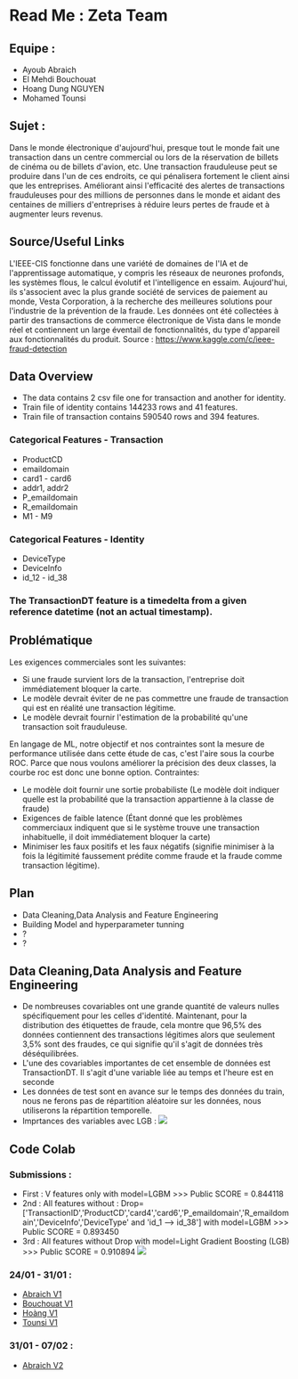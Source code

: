 
# Read Me : Zeta Team 
## Equipe : 
- Ayoub Abraich
- El Mehdi Bouchouat
- Hoang Dung NGUYEN
- Mohamed Tounsi 
## Sujet : 
Dans le monde électronique d'aujourd'hui, presque tout le monde fait une transaction dans un centre commercial ou lors de la réservation de billets de cinéma ou de billets d'avion, etc. Une transaction frauduleuse peut se produire dans l'un de ces endroits, ce qui pénalisera fortement le client ainsi que les entreprises. Améliorant ainsi l'efficacité des alertes de transactions frauduleuses pour des millions de personnes dans le monde et aidant des centaines de milliers d'entreprises à réduire leurs pertes de fraude et à augmenter leurs revenus.
## Source/Useful Links
L'IEEE-CIS fonctionne dans une variété de domaines de l'IA et de l'apprentissage automatique, y compris les réseaux de neurones profonds, les systèmes flous, le calcul évolutif et l'intelligence en essaim. Aujourd'hui, ils s'associent avec la plus grande société de services de paiement au monde, Vesta Corporation, à la recherche des meilleures solutions pour l'industrie de la prévention de la fraude.
Les données ont été collectées à partir des transactions de commerce électronique de Vista dans le monde réel et contiennent un large éventail de fonctionnalités, du type d'appareil aux fonctionnalités du produit.
Source : https://www.kaggle.com/c/ieee-fraud-detection
## Data Overview
- The data contains 2 csv file one for transaction and another for identity.
- Train file of identity contains 144233 rows and 41 features.
- Train file of transaction contains 590540 rows and 394 features.

### Categorical Features - Transaction
- ProductCD
- emaildomain
- card1 - card6
- addr1, addr2
- P_emaildomain
- R_emaildomain
- M1 - M9
### Categorical Features - Identity
- DeviceType
- DeviceInfo
- id_12 - id_38
### The TransactionDT feature is a timedelta from a given reference datetime (not an actual timestamp).
## Problématique
Les exigences commerciales sont les suivantes: 
+ Si une fraude survient lors de la transaction, l'entreprise doit immédiatement bloquer la carte. 
+ Le modèle devrait éviter de ne pas commettre une fraude de transaction qui est en réalité une transaction légitime. 
+ Le modèle devrait fournir l'estimation de la probabilité qu'une transaction soit frauduleuse.

En langage de ML, notre objectif et nos contraintes sont la mesure de performance utilisée dans cette étude de cas, c'est l'aire sous la courbe ROC. Parce que nous voulons améliorer la précision des deux classes, la courbe roc est donc une bonne option. 
Contraintes: 
- Le modèle doit fournir une sortie probabiliste (Le modèle doit indiquer quelle est la probabilité que la transaction appartienne à la classe de fraude)
- Exigences de faible latence (Étant donné que les problèmes commerciaux indiquent que si le système trouve une transaction inhabituelle, il doit immédiatement bloquer la carte)
- Minimiser les faux positifs et les faux négatifs (signifie minimiser à la fois la légitimité faussement prédite comme fraude et la fraude comme transaction légitime).

## Plan
- Data Cleaning,Data Analysis and Feature Engineering
- Building Model and hyperparameter tunning
- ? 
- ?

## Data Cleaning,Data Analysis and Feature Engineering
+ De nombreuses covariables ont une grande quantité de valeurs nulles spécifiquement pour les celles d'identité. Maintenant, pour la distribution des étiquettes de fraude, cela montre que 96,5% des données contiennent des transactions légitimes alors que seulement 3,5% sont des fraudes, ce qui signifie qu'il s'agit de données très déséquilibrées.
+ L'une des covariables importantes de cet ensemble de données est TransactionDT. Il s'agit d'une variable liée au temps et l'heure est en seconde 
+ Les données de test sont en avance sur le temps des données du train, nous ne ferons pas de répartition aléatoire sur les données, nous utiliserons la répartition temporelle.
+ Imprtances des variables avec LGB : 
![](https://image.noelshack.com/fichiers/2020/05/5/1580507871-importance.png)


## Code Colab
### Submissions :

- First : V features only with model=LGBM >>> Public SCORE = 0.844118
- 2nd : All features without : Drop=['TransactionID','ProductCD','card4','card6','P_emaildomain','R_emaildomain','DeviceInfo','DeviceType' and 'id_1 --> id_38']
with model=LGBM >>> Public SCORE = 0.893450
- 3rd : All features without Drop
with model=Light Gradient Boosting (LGB) >>> Public SCORE = 0.910894
![](https://image.noelshack.com/fichiers/2020/05/5/1580507610-sub.png)

### 24/01 - 31/01 :
- [Abraich V1](https://drive.google.com/file/d/1uMhY40rdWBZgDtl1fB02W3i_mjHnLPHE/view?usp=sharing)
- [Bouchouat V1](https://drive.google.com/file/d/1Tlj7by_njwV1bbtp3oOiDu2cQRqhX6Wq/view?usp=sharing)
- [Hoàng V1](https://)
- [Tounsi V1](https://)
### 31/01 - 07/02 :
- [Abraich V2](https://drive.google.com/file/d/1EnnFj_tLB6ma8uypxrK1D88gFgE6DqMk/view?usp=sharing)

